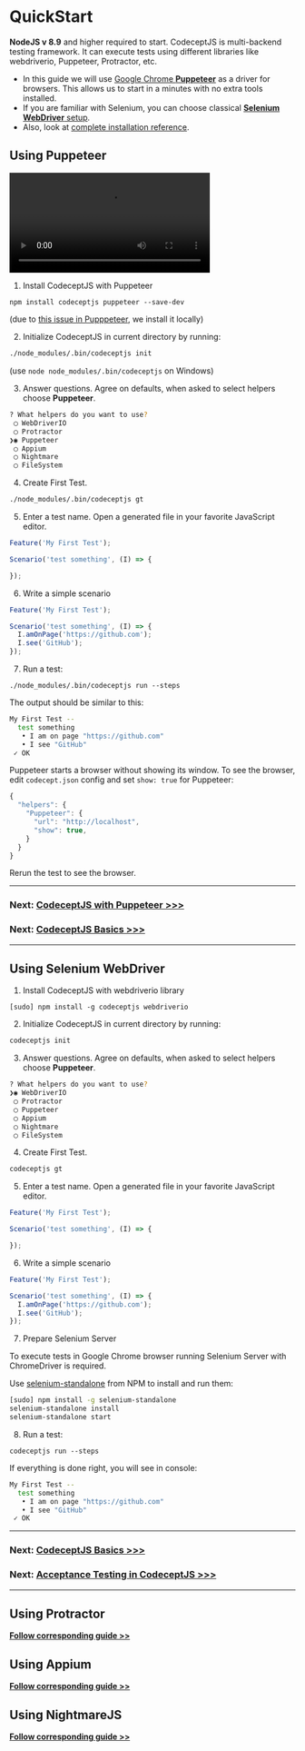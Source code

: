 # QuickStart

**NodeJS v 8.9** and higher required to start.
CodeceptJS is multi-backend testing framework. It can execute tests using different libraries like webdriverio, Puppeteer, Protractor, etc.

* In this guide we will use [Google Chrome **Puppeteer**](https://github.com/GoogleChrome/puppeteer) as a driver for browsers. This allows us to start in a minutes with no extra tools installed.
* If you are familiar with Selenium, you can choose classical [**Selenium WebDriver** setup](#using-selenium-webdriver).
* Also, look at [complete installation reference](https://codecept.io/installation/).


## Using Puppeteer


<video onclick="this.paused ? this.play() : this.pause();" src="/images/codeceptjs_install.mp4" style="width: 70%" controls></video>


1) Install CodeceptJS with Puppeteer

```
npm install codeceptjs puppeteer --save-dev
```

(due to [this issue in Pupppeteer](https://github.com/GoogleChrome/puppeteer/issues/375), we install it locally)


2) Initialize CodeceptJS in current directory by running:

```sh
./node_modules/.bin/codeceptjs init
```

(use `node node_modules/.bin/codeceptjs` on Windows)

3) Answer questions. Agree on defaults, when asked to select helpers choose **Puppeteer**.

```sh
? What helpers do you want to use?
 ◯ WebDriverIO
 ◯ Protractor
❯◉ Puppeteer
 ◯ Appium
 ◯ Nightmare
 ◯ FileSystem
```

4) Create First Test.

```bash
./node_modules/.bin/codeceptjs gt
```

5) Enter a test name. Open a generated file in your favorite JavaScript editor.

```js
Feature('My First Test');

Scenario('test something', (I) => {

});
```

6) Write a simple scenario

```js
Feature('My First Test');

Scenario('test something', (I) => {
  I.amOnPage('https://github.com');
  I.see('GitHub');
});
```

7) Run a test:

```
./node_modules/.bin/codeceptjs run --steps
```

The output should be similar to this:

```bash
My First Test --
  test something
   • I am on page "https://github.com"
   • I see "GitHub"
 ✓ OK
```

Puppeteer starts a browser without showing its window. To see the browser, edit `codecept.json` config and set `show: true` for Puppeteer:

```js
{
  "helpers": {
    "Puppeteer": {
      "url": "http://localhost",
      "show": true,
    }
  }
}
```

Rerun the test to see the browser.

---

### Next: [CodeceptJS with Puppeteer >>>](https://codecept.io/puppeteer/)
### Next: [CodeceptJS Basics >>>](https://codecept.io/basics/)

---

## Using Selenium WebDriver

1) Install CodeceptJS with webdriverio library

```
[sudo] npm install -g codeceptjs webdriverio
```

2) Initialize CodeceptJS in current directory by running:

```sh
codeceptjs init
```

3) Answer questions. Agree on defaults, when asked to select helpers choose **Puppeteer**.

```sh
? What helpers do you want to use?
❯◉ WebDriverIO
 ◯ Protractor
 ◯ Puppeteer
 ◯ Appium
 ◯ Nightmare
 ◯ FileSystem
```

4) Create First Test.

```bash
codeceptjs gt
```

5) Enter a test name. Open a generated file in your favorite JavaScript editor.

```js
Feature('My First Test');

Scenario('test something', (I) => {

});
```

6) Write a simple scenario

```js
Feature('My First Test');

Scenario('test something', (I) => {
  I.amOnPage('https://github.com');
  I.see('GitHub');
});
```

7) Prepare Selenium Server

To execute tests in Google Chrome browser running Selenium Server with ChromeDriver is required.

Use [selenium-standalone](https://www.npmjs.com/package/selenium-standalone) from NPM to install and run them:

```sh
[sudo] npm install -g selenium-standalone
selenium-standalone install
selenium-standalone start
```


8) Run a test:

```
codeceptjs run --steps
```

If everything is done right, you will see in console:

```bash
My First Test --
  test something
   • I am on page "https://github.com"
   • I see "GitHub"
 ✓ OK
```

---

### Next: [CodeceptJS Basics >>>](https://codecept.io/basics/)
### Next: [Acceptance Testing in CodeceptJS >>>](https://codecept.io/puppeteer/)

---

## Using Protractor

[**Follow corresponding guide >>**](https://codecept.io/angular/)

## Using Appium

[**Follow corresponding guide >>**](https://codecept.io/mobile/)

## Using NightmareJS

[**Follow corresponding guide >>**](https://codecept.io/nightmare/)
